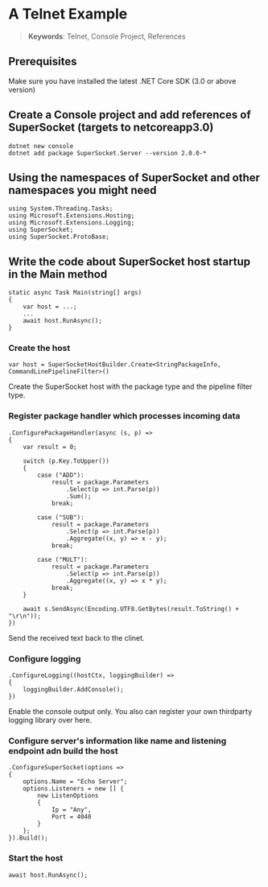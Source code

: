 # A Telnet Example

> __Keywords__: Telnet, Console Project, References

## Prerequisites

Make sure you have installed the latest .NET Core SDK (3.0 or above version)


## Create a Console project and add references of SuperSocket (targets to netcoreapp3.0)

    dotnet new console
    dotnet add package SuperSocket.Server --version 2.0.0-*


## Using the namespaces of SuperSocket and other namespaces you might need

    using System.Threading.Tasks;
    using Microsoft.Extensions.Hosting;
    using Microsoft.Extensions.Logging;
    using SuperSocket;
    using SuperSocket.ProtoBase;


## Write the code about SuperSocket host startup in the Main method

    static async Task Main(string[] args)
    {
        var host = ...;
        ...
        await host.RunAsync();
    }


### Create the host

    var host = SuperSocketHostBuilder.Create<StringPackageInfo, CommandLinePipelineFilter>()

Create the SuperSocket host with the package type and the pipeline filter type.


### Register package handler which processes incoming data


    .ConfigurePackageHandler(async (s, p) =>
    {
        var result = 0;

        switch (p.Key.ToUpper())
        {
            case ("ADD"):
                result = package.Parameters
                    .Select(p => int.Parse(p))
                    .Sum();
                break;

            case ("SUB"):
                result = package.Parameters
                    .Select(p => int.Parse(p))
                    .Aggregate((x, y) => x - y);
                break;

            case ("MULT"):
                result = package.Parameters
                    .Select(p => int.Parse(p))
                    .Aggregate((x, y) => x * y);
                break;
        }

        await s.SendAsync(Encoding.UTF8.GetBytes(result.ToString() + "\r\n"));
    })

Send the received text back to the clinet.


### Configure logging

    .ConfigureLogging((hostCtx, loggingBuilder) =>
    {
        loggingBuilder.AddConsole();
    })

Enable the console output only. You also can register your own thirdparty logging library over here.


### Configure server's information like name and listening endpoint adn build the host

    .ConfigureSuperSocket(options =>
    {
        options.Name = "Echo Server";
        options.Listeners = new [] {
            new ListenOptions
            {
                Ip = "Any",
                Port = 4040
            }
        };
    }).Build();


### Start the host

    await host.RunAsync();